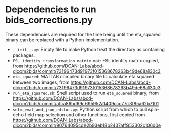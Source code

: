 # Dependencies to run bids_corrections.py

These dependencies are required for the time being until the eta_squared binary can be replaced with a Python implementation.

- `__init__.py`: Empty file to make Python treat the directory as containing packages.
- `FSL_identity_transformation_matrix.mat`: FSL identity matrix copied, from https://github.com/DCAN-Labs/abcd-dicom2bids/commit/73196473d91973f015368678263b49de68a130c3
- `eta_squared`: MATLAB compiled binary file to calculate eta squared between two images, from https://github.com/DCAN-Labs/abcd-dicom2bids/commit/73196473d91973f015368678263b49de68a130c3
- `run_eta_squared.sh`: Shell script used to run `eta_squared` binary, from https://github.com/DCAN-Labs/abcd-dicom2bids/commit/afca86bd69c695952a1409ccc77c3f85a62b7101
- `sefm_eval_and_json_editor.py`: Python script from which to pull spin-echo field map selection and other functions, first copied from https://github.com/DCAN-Labs/abcd-dicom2bids/commit/90764095cde2b93eb18b2437aff953302c106d0e
